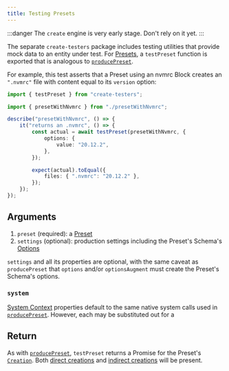 ```yaml
---
title: Testing Presets
---
```


:::danger
The `create` engine is very early stage.
Don't rely on it yet.
:::

The separate `create-testers` package includes testing utilities that provide mock data to an entity under test.
For [Presets](../concepts/presets), a `testPreset` function is exported that is analogous to [`producePreset`](../api/produce-preset).

For example, this test asserts that a Preset using an nvmrc Block creates an `".nvmrc"` file with content equal to its `version` option:

```ts
import { testPreset } from "create-testers";

import { presetWithNvmrc } from "./presetWithNvmrc";

describe("presetWithNvmrc", () => {
	it("returns an .nvmrc", () => {
		const actual = await testPreset(presetWithNvmrc, {
			options: {
				value: "20.12.2",
			},
		});

		expect(actual).toEqual({
			files: { ".nvmrc": "20.12.2" },
		});
	});
});
```

## Arguments

1. `preset` (required): a [Preset](../concepts/presets)
2. `settings` (optional): production settings including the Preset's Schema's [Options](../concepts/schemas#options)

`settings` and all its properties are optional, with the same caveat as `producePreset` that `options` and/or `optionsAugment` must create the Preset's Schema's options.

### `system`

[System Context](../runtime/contexts#system-contexts) properties default to the same native system calls used in [`producePreset`](../api/produce-preset).
However, each may be substituted out for a

## Return

As with [`producePreset`](../api/produce-preset), `testPreset` returns a Promise for the Preset's [`Creation`](../runtime/creations).
Both [direct creations](../runtime/creations#direct-creations) and [indirect creations](../runtime/creations#indirect-creations) will be present.
